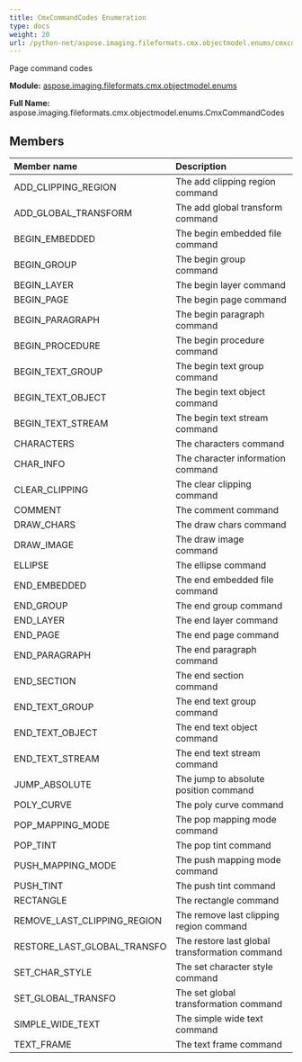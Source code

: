 ```yaml
---
title: CmxCommandCodes Enumeration
type: docs
weight: 20
url: /python-net/aspose.imaging.fileformats.cmx.objectmodel.enums/cmxcommandcodes/
---
```


Page command codes

**Module:** [aspose.imaging.fileformats.cmx.objectmodel.enums](/imaging/python-net/aspose.imaging.fileformats.cmx.objectmodel.enums/)

**Full Name:** aspose.imaging.fileformats.cmx.objectmodel.enums.CmxCommandCodes

## **Members**
| **Member name** | **Description** |
| :- | :- |
| ADD_CLIPPING_REGION | The add clipping region command |
| ADD_GLOBAL_TRANSFORM | The add global transform command |
| BEGIN_EMBEDDED | The begin embedded file command |
| BEGIN_GROUP | The begin group command |
| BEGIN_LAYER | The begin layer command |
| BEGIN_PAGE | The begin page command |
| BEGIN_PARAGRAPH | The begin paragraph command |
| BEGIN_PROCEDURE | The begin procedure command |
| BEGIN_TEXT_GROUP | The begin text group command |
| BEGIN_TEXT_OBJECT | The begin text object command |
| BEGIN_TEXT_STREAM | The begin text stream command |
| CHARACTERS | The characters command |
| CHAR_INFO | The character information command |
| CLEAR_CLIPPING | The clear clipping command |
| COMMENT | The comment command |
| DRAW_CHARS | The draw chars command |
| DRAW_IMAGE | The draw image command |
| ELLIPSE | The ellipse command |
| END_EMBEDDED | The end embedded file command |
| END_GROUP | The end group command |
| END_LAYER | The end layer command |
| END_PAGE | The end page command |
| END_PARAGRAPH | The end paragraph command |
| END_SECTION | The end section command |
| END_TEXT_GROUP | The end text group command |
| END_TEXT_OBJECT | The end text object command |
| END_TEXT_STREAM | The end text stream command |
| JUMP_ABSOLUTE | The jump to absolute position command |
| POLY_CURVE | The poly curve command |
| POP_MAPPING_MODE | The pop mapping mode command |
| POP_TINT | The pop tint command |
| PUSH_MAPPING_MODE | The push mapping mode command |
| PUSH_TINT | The push tint command |
| RECTANGLE | The rectangle command |
| REMOVE_LAST_CLIPPING_REGION | The remove last clipping region command |
| RESTORE_LAST_GLOBAL_TRANSFO | The restore last global transformation command |
| SET_CHAR_STYLE | The set character style command |
| SET_GLOBAL_TRANSFO | The set global transformation command |
| SIMPLE_WIDE_TEXT | The simple wide text command |
| TEXT_FRAME | The text frame command |
